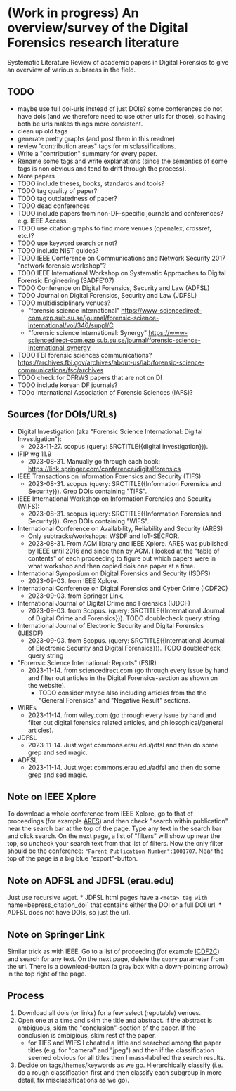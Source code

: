 # (Work in progress) An overview/survey of the Digital Forensics research literature

Systematic Literature Review of academic papers in Digital Forensics to give
an overview of various subareas in the field.

## TODO
* maybe use full doi-urls instead of just DOIs? some conferences do not have dois (and we therefore need to use other urls for those), so having both be urls makes things more consistent.
* clean up old tags
* generate pretty graphs (and post them in this readme)
* review "contribution areas" tags for misclassifications.
* Write a "contribution" summary for every paper.
* Rename some tags and write explanations (since the semantics of some tags
  is non obvious and tend to drift through the process).
* More papers
* TODO include theses, books, standards and tools?
* TODO tag quality of paper?
* TODO tag outdatedness of paper?
* TODO dead conferences
* TODO include papers from non-DF-specific journals and conferences? e.g. IEEE Access.
* TODO use citation graphs to find more venues (openalex, crossref, etc.)?
* TODO use keyword search or not?
* TODO include NIST guides?
* TODO IEEE Conference on Communications and Network Security 2017 "network forensic workshop"?
* TODO IEEE International Workshop on Systematic Approaches to Digital Forensic Engineering (SADFE'07)
* TODO Conference on Digital Forensics, Security and Law (ADFSL)
* TODO Journal on Digital Forensics, Security and Law (JDFSL)
* TODO multidisciplinary venues?
    * "forensic science international" https://www-sciencedirect-com.ezp.sub.su.se/journal/forensic-science-international/vol/346/suppl/C
    * "forensic science international: Synergy" https://www-sciencedirect-com.ezp.sub.su.se/journal/forensic-science-international-synergy
* TODO FBI forensic sciences communications? https://archives.fbi.gov/archives/about-us/lab/forensic-science-communications/fsc/archives
* TODO check for DFRWS papers that are not on DI
* TODO include korean DF journals?
* TODo International Association of Forensic Sciences (IAFS)?

## Sources (for DOIs/URLs)
* Digital Investigation (aka "Forensic Science International: Digital Investigation"):
    * 2023-11-27. scopus (query: SRCTITLE({digital investigation})).
* IFIP wg 11.9
    * 2023-08-31. Manually go through each book: https://link.springer.com/conference/digitalforensics
* IEEE Transactions on Information Forensics and Security (TIFS)
    * 2023-08-31. scopus (query: SRCTITLE({Information Forensics and Security})). Grep DOIs containing "TIFS".
* IEEE International Workshop on Information Forensics and Security (WIFS):
    * 2023-08-31. scopus (query: SRCTITLE({Information Forensics and Security})). Grep DOIs containing "WIFS".
* International Conference on Availability, Reliability and Security (ARES)
    * Only subtracks/workshops: WSDF and IoT-SECFOR.
    * 2023-08-31. From ACM library and IEEE Xplore. ARES was published by IEEE until 2016 and since then by ACM. I looked at the "table of contents" of each proceeding to figure out which papers were in what workshop and then copied dois one paper at a time.
* International Symposium on Digital Forensics and Security (ISDFS)
    * 2023-09-03. from IEEE Xplore.
* International Conference on Digital Forensics and Cyber Crime (ICDF2C)
    * 2023-09-03. from Springer Link.
* International Journal of Digital Crime and Forensics (IJDCF)
    * 2023-09-03. from Scopus. (query: SRCTITLE({International Journal of Digital Crime and Forensics})). TODO doublecheck query string
* International Journal of Electronic Security and Digital Forensics (IJESDF)
    * 2023-09-03. from Scopus. (query: SRCTITLE({International Journal of Electronic Security and Digital Forensics})). TODO doublecheck query string
* "Forensic Science International: Reports" (FSIR)
    * 2023-11-14. from sciencedirect.com (go through every issue by hand and filter out articles in the Digital Forensics-section as shown on the website).
        * TODO consider maybe also including articles from the the "General Forensics" and "Negative Result" sections.
* WIREs
    * 2023-11-14. from wiley.com (go through every issue by hand and filter out digital forensics related articles, and philosophical/general articles).
* JDFSL
    * 2023-11-14. Just wget commons.erau.edu/jdfsl and then do some grep and sed magic.
* ADFSL
    * 2023-11-14. Just wget commons.erau.edu/adfsl and then do some grep and sed magic.

## Note on IEEE Xplore
To download a whole conference from IEEE Xplore, go to that of proceedings (for example [ARES](https://ieeexplore.ieee.org/xpl/conhome/1001707/all-proceedings)) and then check "search within publication" near the search bar at the top of the page. Type any text in the search bar and click search. On the next page, a list of "filters" will show up near the top, so uncheck your search text from that list of filters. Now the only filter should be the conference: `"Parent Publication Number":1001707`. Near the top of the page is a big blue "export"-button.

## Note on ADFSL and JDFSL  (erau.edu)
Just use recursive wget.
    * JDFSL html pages have a `<meta> tag with `name=bepress_citation_doi` that contains either the DOI or a full DOI url.
    * ADFSL does not have DOIs, so just the url.

## Note on Springer Link
Similar trick as with IEEE. Go to a list of proceeding (for example [ICDF2C](https://link-springer-com.ezp.sub.su.se/conference/icdf2c)) and search for any text.
On the next page, delete the `query` parameter from the url. There is a download-button (a gray box with a down-pointing arrow) in the top right of the page.

## Process
1. Download all dois (or links) for a few select (reputable) venues.
1. Open one at a time and skim the title and abstract. If the abstract is
   ambiguous, skim the "conclusion"-section of the paper. If the conclusion is ambigious, skim rest of the paper.
    * for TIFS and WIFS I cheated a little and searched among the paper titles (e.g. for "camera" and "jpeg") and then if the classification seemed obvious for all titles then I mass-labelled the search results.
1. Decide on tags/themes/keywords as we go. Hierarchically classify (i.e. do a
   rough classification first and then classify each subgroup in more detail, fix misclassifications as we go).
